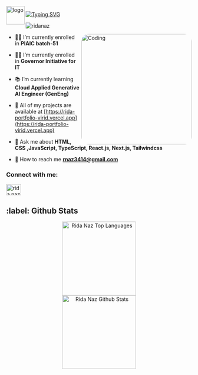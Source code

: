 <Image src="/Ridalogo.png" alt="logo" width="50" height="50" align="left"/>

[![Typing SVG](https://readme-typing-svg.demolab.com?font=Roboto+Slab&weight=500&size=25&duration=4000&pause=500&color=CFB53B&center=true&vCenter=true&width=665&height=55&lines=%E2%9C%A8Hey%2C+I'm+Rida+Naz%E2%9C%A8;%E2%9C%A8Passionate+Developer,+Designer,+Marketer%E2%9C%A8;%E2%9C%A8Follow+my+GitHub+Profile%E2%9C%A8)](https://git.io/typing-svg)

<p align="left"> <img src="https://komarev.com/ghpvc/?username=ridanaz&label=Profile%20views&color=0e75b6&style=flat" alt="ridanaz" /> </p>

<div>
<img align="right" alt="Coding" height="300" style="border-radius:20px;"
	src="https://media.giphy.com/media/HscDLzkO8EOTmgkhQP/giphy.gif?cid=790b7611w27cmsv6h6hvy3z9ygnw9e9e49rv7urb91yjgna4&ep=v1_gifs_search&rid=giphy.gif&ct=g"/>

- 👨‍🎓 I’m currently enrolled in **PIAIC batch-51**

- 👨‍🎓 I’m currently enrolled in **Governor Initiative for IT**
  
- 📚 I’m currently learning **Cloud Applied Generative AI Engineer (GenEng)**

- 🔗 All of my projects are available at [https://rida-portfolio-virid.vercel.app](https://rida-portfolio-virid.vercel.app)

- 💬 Ask me about **HTML, CSS ,JavaScript, TypeScript, React.js, Next.js, Tailwindcss**

- 📧 How to reach me **rnaz3414@gmail.com**
</div>

<h3 align="left">Connect with me:</h3>
<p align="left">
<a href="https://linkedin.com/in/ridanaz67" target="blank"><img align="center" src="https://raw.githubusercontent.com/rahuldkjain/github-profile-readme-generator/master/src/images/icons/Social/linked-in-alt.svg" alt="rida naz" height="30" width="40" /></a>
</p>

<h2>:label: Github Stats</h2>

<div align="center">
    <a href="#"><img alt="Rida Naz Top Languages" src="https://github-readme-stats.vercel.app/api/top-langs/?username=RidaNaz&langs_count=10&layout=compact&theme=react&hide_border=true&bg_color=0D1117&title_color=F0DB4F&icon_color=F0DB4F" height="200px" /></a>
    <br>
    <a href="#"><img alt="Rida Naz Github Stats" src="https://github-readme-stats.vercel.app/api?username=RidaNaz&show_icons=true&include_all_commits=true&count_private=true&theme=react&hide_border=true&bg_color=0D1117&title_color=F0DB4F&icon_color=F0DB4F" height="200px" /></a>
    <br>
</div>